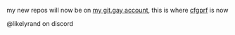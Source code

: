 my new repos will now be on [my git.gay account](https://git.gay/violet), this is where [cfgprf](https://git.gay/violet/cfgprf) is now

@likelyrand on discord
